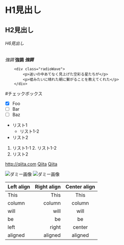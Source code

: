 # H1見出し
## H2見出し
###### H6見出し

*強調*
**強調**
***強調***


```html:sample
    <div class="radioWave">
        <p>迷いの中あてなく見上げた空彩る星たちが</p>
        <p>嘘みたいに晴れた朝に繋がることを教えてくれた</p>
    </div>
```

#チェックボックス
- [x] Foo
- [ ] Bar
- [ ] Baz

* リスト1
    * リスト1-2
* リスト2


1. リスト1-1
    2. リスト1-2
3. リスト2


<http://qiita.com>
[Qiita](http://qiita.com)
[Qiita](http://qiita.com "Qiita")


![ダミー画像](http://placehold.it/100)
![ダミー画像](http://placehold.it/100 "ダミー画像")


| Left align | Right align | Center align |
|:-----------|------------:|:------------:|
| This       |        This |     This     |
| column     |      column |    column    |
| will       |        will |     will     |
| be         |          be |      be      |
| left       |       right |    center    |
| aligned    |     aligned |   aligned    |
